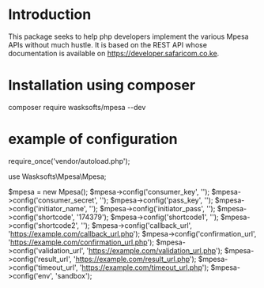 # Introduction

This package seeks to help php developers implement the various Mpesa APIs without much hustle. It is based on the REST API whose documentation is available on https://developer.safaricom.co.ke.

#  Installation using composer
composer require wasksofts/mpesa --dev

#  example of configuration

require_once('vendor/autoload.php');

  use Wasksofts\Mpesa\Mpesa;

$mpesa  = new Mpesa();
$mpesa->config('consumer_key', '');
$mpesa->config('consumer_secret', '');
$mpesa->config('pass_key', '');
$mpesa->config('initiator_name', '');
$mpesa->config('initiator_pass', '');
$mpesa->config('shortcode', '174379');
$mpesa->config('shortcode1', '');
$mpesa->config('shortcode2', '');
$mpesa->config('callback_url', 'https://example.com/callback_url.php');
$mpesa->config('confirmation_url', 'https://example.com/confirmation_url.php');
$mpesa->config('validation_url', 'https://example.com/validation_url.php');
$mpesa->config('result_url', 'https://example.com/result_url.php');
$mpesa->config('timeout_url', 'https://example.com/timeout_url.php');
$mpesa->config('env', 'sandbox');
